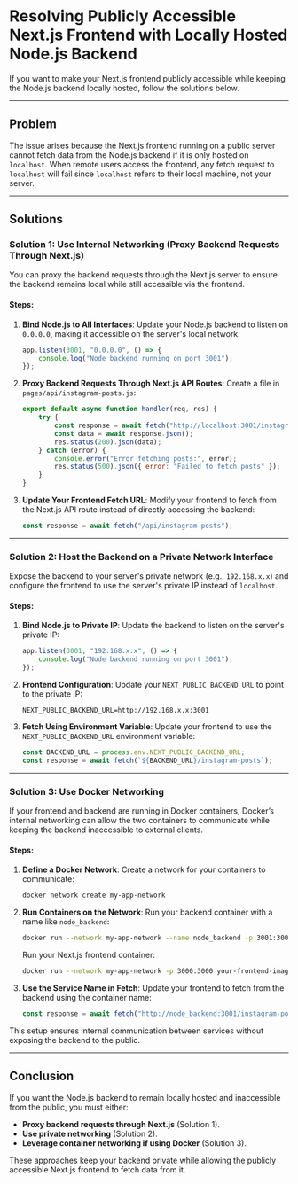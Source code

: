 # Resolving Publicly Accessible Next.js Frontend with Locally Hosted Node.js Backend

If you want to make your Next.js frontend publicly accessible while keeping the Node.js backend locally hosted, follow the solutions below.

---

## Problem

The issue arises because the Next.js frontend running on a public server cannot fetch data from the Node.js backend if it is only hosted on `localhost`. When remote users access the frontend, any fetch request to `localhost` will fail since `localhost` refers to their local machine, not your server.

---

## Solutions

### **Solution 1: Use Internal Networking (Proxy Backend Requests Through Next.js)**

You can proxy the backend requests through the Next.js server to ensure the backend remains local while still accessible via the frontend.

#### Steps:

1. **Bind Node.js to All Interfaces**:
   Update your Node.js backend to listen on `0.0.0.0`, making it accessible on the server's local network:
   ```javascript
   app.listen(3001, "0.0.0.0", () => {
       console.log("Node backend running on port 3001");
   });
   ```

2. **Proxy Backend Requests Through Next.js API Routes**:
   Create a file in `pages/api/instagram-posts.js`:
   ```javascript
   export default async function handler(req, res) {
       try {
           const response = await fetch("http://localhost:3001/instagram-posts");
           const data = await response.json();
           res.status(200).json(data);
       } catch (error) {
           console.error("Error fetching posts:", error);
           res.status(500).json({ error: "Failed to fetch posts" });
       }
   }
   ```

3. **Update Your Frontend Fetch URL**:
   Modify your frontend to fetch from the Next.js API route instead of directly accessing the backend:
   ```javascript
   const response = await fetch("/api/instagram-posts");
   ```

---

### **Solution 2: Host the Backend on a Private Network Interface**

Expose the backend to your server's private network (e.g., `192.168.x.x`) and configure the frontend to use the server's private IP instead of `localhost`.

#### Steps:

1. **Bind Node.js to Private IP**:
   Update the backend to listen on the server's private IP:
   ```javascript
   app.listen(3001, "192.168.x.x", () => {
       console.log("Node backend running on port 3001");
   });
   ```

2. **Frontend Configuration**:
   Update your `NEXT_PUBLIC_BACKEND_URL` to point to the private IP:
   ```env
   NEXT_PUBLIC_BACKEND_URL=http://192.168.x.x:3001
   ```

3. **Fetch Using Environment Variable**:
   Update your frontend to use the `NEXT_PUBLIC_BACKEND_URL` environment variable:
   ```javascript
   const BACKEND_URL = process.env.NEXT_PUBLIC_BACKEND_URL;
   const response = await fetch(`${BACKEND_URL}/instagram-posts`);
   ```

---

### **Solution 3: Use Docker Networking**

If your frontend and backend are running in Docker containers, Docker’s internal networking can allow the two containers to communicate while keeping the backend inaccessible to external clients.

#### Steps:

1. **Define a Docker Network**:
   Create a network for your containers to communicate:
   ```bash
   docker network create my-app-network
   ```

2. **Run Containers on the Network**:
   Run your backend container with a name like `node_backend`:
   ```bash
   docker run --network my-app-network --name node_backend -p 3001:3001 your-backend-image
   ```

   Run your Next.js frontend container:
   ```bash
   docker run --network my-app-network -p 3000:3000 your-frontend-image
   ```

3. **Use the Service Name in Fetch**:
   Update your frontend to fetch from the backend using the container name:
   ```javascript
   const response = await fetch("http://node_backend:3001/instagram-posts");
   ```

This setup ensures internal communication between services without exposing the backend to the public.

---

## Conclusion

If you want the Node.js backend to remain locally hosted and inaccessible from the public, you must either:

- **Proxy backend requests through Next.js** (Solution 1).
- **Use private networking** (Solution 2).
- **Leverage container networking if using Docker** (Solution 3).

These approaches keep your backend private while allowing the publicly accessible Next.js frontend to fetch data from it.
